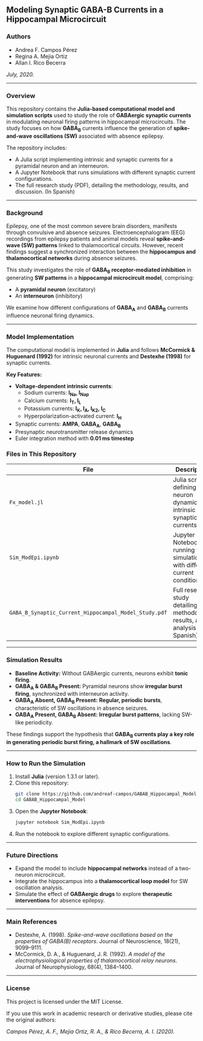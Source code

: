 ## **Modeling Synaptic GABA-B Currents in a Hippocampal Microcircuit**

### **Authors**
- Andrea F. Campos Pérez
- Regina A. Mejia Ortiz
- Allan I. Rico Becerra

*July, 2020.*

---

### **Overview**
This repository contains the **Julia-based computational model and simulation scripts** used to study the role of **GABAergic synaptic currents** in modulating neuronal firing patterns in hippocampal microcircuits. The study focuses on how **GABA<sub>B</sub>** currents influence the generation of **spike-and-wave oscillations (SW)** associated with absence epilepsy.

The repository includes:
- A Julia script implementing intrinsic and synaptic currents for a pyramidal neuron and an interneuron.
- A Jupyter Notebook that runs simulations with different synaptic current configurations.
- The full research study (PDF), detailing the methodology, results, and discussion. (In Spanish)

---

### **Background**
Epilepsy, one of the most common severe brain disorders, manifests through convulsive and absence seizures. Electroencephalogram (EEG) recordings from epilepsy patients and animal models reveal **spike-and-wave (SW) patterns** linked to thalamocortical circuits. However, recent findings suggest a synchronized interaction between the **hippocampus and thalamocortical networks** during absence seizures.

This study investigates the role of **GABA<sub>B</sub> receptor-mediated inhibition** in generating **SW patterns** in a **hippocampal microcircuit model**, comprising:
- A **pyramidal neuron** (excitatory)
- An **interneuron** (inhibitory)

We examine how different configurations of **GABA<sub>A</sub>** and **GABA<sub>B</sub>** currents influence neuronal firing dynamics.

---

### **Model Implementation**
The computational model is implemented in **Julia** and follows **McCormick & Huguenard (1992)** for intrinsic neuronal currents and **Destexhe (1998)** for synaptic currents.

**Key Features:**
- **Voltage-dependent intrinsic currents**:  
  - Sodium currents: **I<sub>Na</sub>, I<sub>Nap</sub>**  
  - Calcium currents: **I<sub>T</sub>, I<sub>L</sub>**  
  - Potassium currents: **I<sub>K</sub>, I<sub>A</sub>, I<sub>K2</sub>, I<sub>C</sub>**  
  - Hyperpolarization-activated current: **I<sub>H</sub>**
- Synaptic currents: **AMPA**, **GABA<sub>A</sub>**, **GABA<sub>B</sub>**
- Presynaptic neurotransmitter release dynamics
- Euler integration method with **0.01 ms timestep**

### **Files in This Repository**
| File | Description |
|------|------------|
| `Fx_model.jl` | Julia script defining neuron dynamics, intrinsic and synaptic currents |
| `Sim_ModEpi.ipynb` | Jupyter Notebook running the simulation with different current conditions |
| `GABA_B_Synaptic_Current_Hippocampal_Model_Study.pdf` | Full research study detailing methodology, results, and analysis (in Spanish) |

---

### **Simulation Results**
- **Baseline Activity:** Without GABAergic currents, neurons exhibit **tonic firing**.
- **GABA<sub>A</sub> & GABA<sub>B</sub> Present:** Pyramidal neurons show **irregular burst firing**, synchronized with interneuron activity.
- **GABA<sub>A</sub> Absent, GABA<sub>B</sub> Present:** **Regular, periodic bursts**, characteristic of SW oscillations in absence seizures.
- **GABA<sub>A</sub> Present, GABA<sub>B</sub> Absent:** **Irregular burst patterns**, lacking SW-like periodicity.

These findings support the hypothesis that **GABA<sub>B</sub> currents play a key role in generating periodic burst firing, a hallmark of SW oscillations**.

---

### **How to Run the Simulation**
1. Install **Julia** (version 1.3.1 or later).
2. Clone this repository:
   ```sh
   git clone https://github.com/andreaf-campos/GABAB_Hippocampal_Model.git
   cd GABAB_Hippocampal_Model
   ```
3. Open the **Jupyter Notebook**:
   ```sh
   jupyter notebook Sim_ModEpi.ipynb
   ```
4. Run the notebook to explore different synaptic configurations.

---

### **Future Directions**
- Expand the model to include **hippocampal networks** instead of a two-neuron microcircuit.
- Integrate the hippocampus into a **thalamocortical loop model** for SW oscillation analysis.
- Simulate the effect of **GABAergic drugs** to explore **therapeutic interventions** for absence epilepsy.

---

### **Main References**
- Destexhe, A. (1998). *Spike-and-wave oscillations based on the properties of GABA(B) receptors*. Journal of Neuroscience, 18(21), 9099–9111.
- McCormick, D. A., & Huguenard, J. R. (1992). *A model of the electrophysiological properties of thalamocortical relay neurons*. Journal of Neurophysiology, 68(4), 1384–1400.

---

### **License**
This project is licensed under the MIT License.

If you use this work in academic research or derivative studies, please cite the original authors:

*Campos Pérez, A. F., Mejia Ortiz, R. A., & Rico Becerra, A. I. (2020).*
